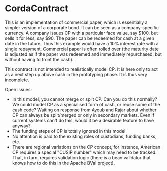 # CordaContract
This is an implementation of commercial paper, which is essentially a simpler version of a corporate
bond. It can be seen as a company-specific currency. A company issues CP with a particular face value, say $100,
but sells it for less, say $90. The paper can be redeemed for cash at a given date in the future. Thus this example
would have a 10% interest rate with a single repayment. Commercial paper is often rolled over (the maturity date
is adjusted as if the paper was redeemed and immediately repurchased, but without having to front the cash).

This contract is not intended to realistically model CP. It is here only to act as a next step up above cash in
the prototyping phase. It is thus very incomplete.

Open issues:
 - In this model, you cannot merge or split CP. Can you do this normally? We could model CP as a specialised form
   of cash, or reuse some of the cash code? Waiting on response from Ayoub and Rajar about whether CP can always
   be split/merged or only in secondary markets. Even if current systems can't do this, would it be a desirable
   feature to have anyway?
 - The funding steps of CP is totally ignored in this model.
 - No attention is paid to the existing roles of custodians, funding banks, etc.
 - There are regional variations on the CP concept, for instance, American CP requires a special "CUSIP number"
   which may need to be tracked. That, in turn, requires validation logic (there is a bean validator that knows how
   to do this in the Apache BVal project).
 
